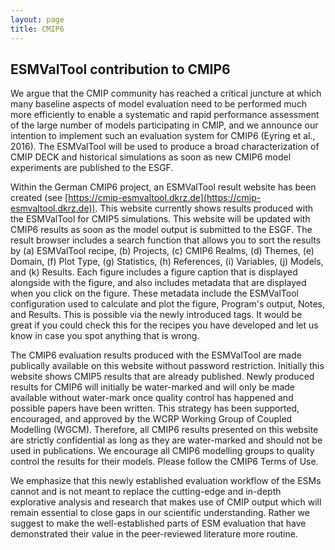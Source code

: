 ```yaml
---
layout: page
title: CMIP6
---
```


## ESMValTool contribution to CMIP6

We argue that the CMIP community has reached a critical juncture at which
many baseline aspects of model evaluation need to be performed much more
efficiently to enable a systematic and rapid performance assessment of the
large number of models participating in CMIP, and we announce our intention
to implement such an evaluation system for CMIP6 (Eyring et al., 2016).
The ESMValTool will be used to produce a broad characterization of CMIP
DECK and historical simulations as soon as new CMIP6 model experiments are
published to the ESGF.

Within the German CMIP6 project, an ESMValTool result website has been created
(see [https://cmip-esmvaltool.dkrz.de](https://cmip-esmvaltool.dkrz.de)). This
website currently shows results produced with the ESMValTool for CMIP5 simulations.
This website will be updated with CMIP6 results as soon as the model output is
submitted to the ESGF. The result browser includes a search function that allows
you to sort the results by (a) ESMValTool recipe, (b) Projects, (c) CMIP6 Realms,
(d) Themes, (e) Domain, (f) Plot Type, (g) Statistics, (h) References, (i) Variables,
(j) Models, and (k) Results. Each figure includes a figure caption that is displayed
alongside with the figure, and also includes metadata that are displayed when you
click on the figure. These metadata include the ESMValTool configuration used to
calculate and plot the figure, Program's output, Notes, and Results. This is possible
via the newly introduced tags. It would be great if you could check this for the
recipes you have developed and let us know in case you spot anything that is wrong.

The CMIP6 evaluation results produced with the ESMValTool are made publically
available on this website without password restriction. Initially this website
shows CMIP5 results that are already published. Newly produced results for CMIP6
will initially be water-marked and will only be made available without water-mark once
quality control has happened and possible papers have been written. This strategy has
been supported, encouraged, and approved by the WCRP Working Group of Coupled Modelling
(WGCM). Therefore, all CMIP6 results presented on this website are strictly confidential
as long as they are water-marked and should not be used in publications. We encourage
all CMIP6 modelling groups to quality control the results for their models. Please follow
the CMIP6 Terms of Use.

We emphasize that this newly established evaluation workflow of the ESMs cannot and is
not meant to replace the cutting-edge and in-depth explorative analysis and research
that makes use of CMIP output which will remain essential to close gaps in our
scientific understanding. Rather we suggest to make the well-established parts of ESM
evaluation that have demonstrated their value in the peer-reviewed literature more routine.
